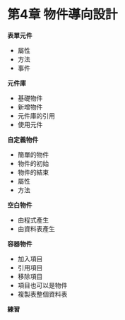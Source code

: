 # 第4章 物件導向設計

**表單元件** 

* 屬性
* 方法 
* 事件

**元件庫**

* 基礎物件
* 新增物件
* 元件庫的引用
* 使用元件

**自定義物件** 

* 簡單的物件
* 物件的初始 
* 物件的結束 
* 屬性
* 方法

**空白物件** 

* 由程式產生
* 由資料表產生

**容器物件**

* 加入項目
* 引用項目
* 移除項目
* 項目也可以是物件
* 複製表整個資料表

**練習**



